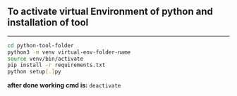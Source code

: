## To activate virtual Environment of python and installation of tool
---
```bash
cd python-tool-folder
python3 -m venv virtual-env-folder-name
source venv/bin/activate
pip install -r requirements.txt
python setup[.]py
```
**after done working cmd is:** ` deactivate `
